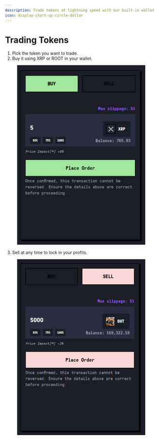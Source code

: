 ```yaml
---
description: Trade tokens at lightning speed with our built-in wallet
icon: display-chart-up-circle-dollar
---
```


# Trading Tokens

1. Pick the token you want to trade.
2. Buy it using XRP or ROOT in your wallet.

<figure><img src="../.gitbook/assets/image (4).png" alt=""><figcaption></figcaption></figure>

3. Sell at any time to lock in your profits.

<figure><img src="../.gitbook/assets/image (5).png" alt=""><figcaption></figcaption></figure>
